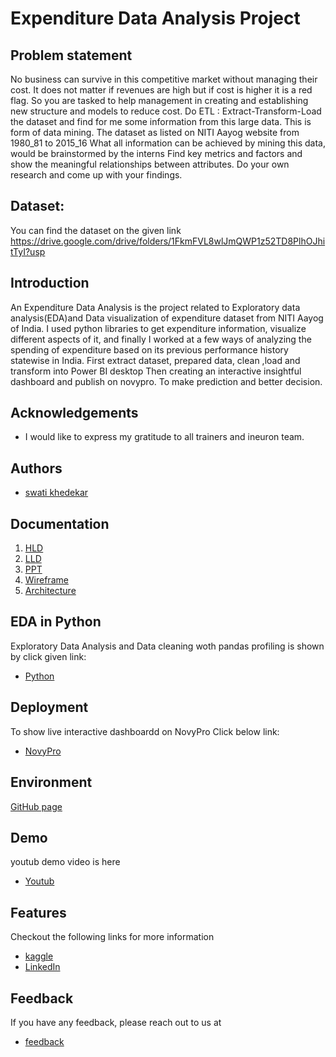 
# Expenditure Data Analysis Project
## Problem statement 
No business can survive in this competitive market without 
managing their cost. It does not matter if revenues are high but if 
cost is higher it is a red flag. So you are tasked to help 
management in creating and establishing new structure and 
models to reduce cost.
Do ETL : Extract-Transform-Load the dataset and find for me 
some information from this large data. This is form of data mining.
The dataset as listed on NITI Aayog website from 1980_81 to 2015_16
What all information can be achieved by mining this data, would be
brainstormed by the interns
Find key metrics and factors and show the meaningful relationships between attributes. 
Do your own research and come up with your findings.

## Dataset:
You can find the dataset on the given link
https://drive.google.com/drive/folders/1FkmFVL8wlJmQWP1z52TD8PlhOJhitTyI?usp

## Introduction 
An Expenditure Data Analysis is the project related to Exploratory data analysis(EDA)and Data visualization of expenditure dataset from NITI Aayog of India. I used python libraries to get expenditure information, visualize different aspects of it, and finally I worked at a few ways of analyzing the spending of expenditure based on its previous performance history statewise in India.
First extract dataset, prepared data, clean ,load and transform into Power BI desktop Then creating an interactive insightful dashboard and publish on novypro. To make prediction and better decision.

## Acknowledgements

 - I would like to express my gratitude to all trainers and ineuron team.


## Authors

- [swati khedekar](https://github.com/Swatikhedekar/Expenditure-Data-Analysis-Project/tree/main/3.Analysis%20file)


## Documentation

1. [HLD](https://github.com/Swatikhedekar/Expenditure-Data-Analysis-Project/blob/main/5.Documents/expenditure_HLD.pdf)
2. [LLD](https://github.com/Swatikhedekar/Expenditure-Data-Analysis-Project/blob/main/5.Documents/expenditure_LLD.pdf)
3. [PPT](https://github.com/Swatikhedekar/Expenditure-Data-Analysis-Project/blob/main/5.Documents/Expenditure%20Data%20Analysis%20ppt.pptx)
4. [Wireframe](https://github.com/Swatikhedekar/Expenditure-Data-Analysis-Project/blob/main/5.Documents/Wireframe%20documentation.pdf)
5. [Architecture](https://github.com/Swatikhedekar/Expenditure-Data-Analysis-Project/blob/main/5.Documents/Expenditure%20Architecture%20design.pdf)



## EDA in Python 

Exploratory Data Analysis and Data cleaning woth pandas profiling is shown by click given link:
- [Python](https://github.com/Swatikhedekar/Expenditure-Data-Analysis-Project/blob/main/3.Analysis%20file/EDA%20on%20%20Expenditure%20Data%20Analysis.ipynb)
## Deployment

To show live interactive dashboardd on NovyPro Click below link:

 - [NovyPro](https://lnkd.in/gxycGxqQ)



## Environment 

[GitHub page](https://github.com/Swatikhedekar/Expenditure-Data-Analysis-Project)


## Demo

youtub demo video is here
- [Youtub](https://youtu.be/5kcaIIggMKQ)

## Features
Checkout the following links for more information

- [kaggle](https://www.kaggle.com/datasets/swatikhedekar/eda-on-expenditure-of-niti-ayog)
- [LinkedIn](https://www.linkedin.com/in/swati-khedekar-9800a9172/)


## Feedback

If you have any feedback, please reach out to us at
- [feedback](https://www.linkedin.com/in/swati-khedekar-9800a9172/)

